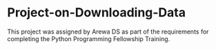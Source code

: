 # Project-on-Downloading-Data
This project was assigned by Arewa DS as part of the requirements for completing the Python Programming Fellowship Training.
